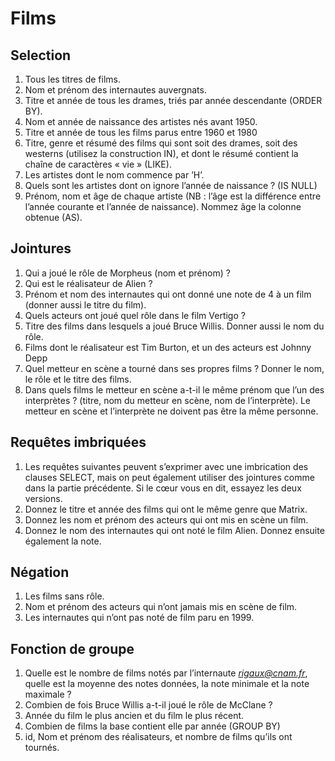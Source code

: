 # Films



## Selection

1. Tous les titres de films.
2. Nom et prénom des internautes auvergnats.
3. Titre et année de tous les drames, triés par année descendante (ORDER BY).
4. Nom et année de naissance des artistes nés avant 1950.
5. Titre et année de tous les films parus entre 1960 et 1980
6. Titre, genre et résumé des films qui sont soit des drames, soit des westerns (utilisez la construction
   IN), et dont le résumé contient la chaîne de caractères « vie » (LIKE).
7. Les artistes dont le nom commence par ’H’.
8. Quels sont les artistes dont on ignore l’année de naissance ? (IS NULL)
9. Prénom, nom et âge de chaque artiste (NB : l’âge est la différence entre l’année courante et l’année
   de naissance). Nommez âge la colonne obtenue (AS).

## Jointures

1. Qui a joué le rôle de Morpheus (nom et prénom) ?
2. Qui est le réalisateur de Alien ?
3. Prénom et nom des internautes qui ont donné une note de 4 à un film (donner aussi le titre du film).
4. Quels acteurs ont joué quel rôle dans le film Vertigo ?
5. Titre des films dans lesquels a joué Bruce Willis. Donner aussi le nom du rôle.
6. Films dont le réalisateur est Tim Burton, et un des acteurs est Johnny Depp
7. Quel metteur en scène a tourné dans ses propres films ? Donner le nom, le rôle et le titre des films.
8. Dans quels films le metteur en scène a-t-il le même prénom que l’un des interprètes ? (titre, nom
   du metteur en scène, nom de l’interprète). Le metteur en scène et l’interprète ne doivent pas être la
   même personne.

## Requêtes imbriquées

1. Les requêtes suivantes peuvent s’exprimer avec une imbrication des clauses SELECT, mais on peut
   également utiliser des jointures comme dans la partie précédente. Si le cœur vous en dit, essayez les
   deux versions.
2. Donnez le titre et année des films qui ont le même genre que Matrix.
3. Donnez les nom et prénom des acteurs qui ont mis en scène un film.
4. Donnez le nom des internautes qui ont noté le film Alien. Donnez ensuite également la note.

## Négation

1. Les films sans rôle.
2. Nom et prénom des acteurs qui n’ont jamais mis en scène de film.
3. Les internautes qui n’ont pas noté de film paru en 1999.

## Fonction de groupe

1. Quelle est le nombre de films notés par l’internaute *rigaux@cnam.fr*, quelle est la moyenne des notes données, la note minimale et la note maximale ?
2. Combien de fois Bruce Willis a-t-il joué le rôle de McClane ?
3. Année du film le plus ancien et du film le plus récent.
4. Combien de films la base contient elle par année (GROUP BY)
5. id, Nom et prénom des réalisateurs, et nombre de films qu’ils ont tournés.
